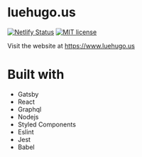 # luehugo.us

[![Netlify Status](https://api.netlify.com/api/v1/badges/8a644faf-709e-403c-bc6a-f788aeed5ea7/deploy-status)](https://app.netlify.com/sites/luehugo/deploys) [![MIT license](http://img.shields.io/badge/license-MIT-brightgreen.svg)](http://opensource.org/licenses/MIT) 

Visit the website at https://www.luehugo.us

# Built with

- Gatsby
- React
- Graphql
- Nodejs
- Styled Components
- Eslint
- Jest
- Babel
